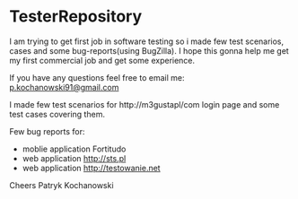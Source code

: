 # TesterRepository

I am trying to get first job in software testing so i made few test scenarios, cases and some bug-reports(using BugZilla). I hope this gonna help me get my first commercial job and get some experience.

If you have any questions feel free to email me: p.kochanowski91@gmail.com

I made
 few test scenarios for http://m3gustapl/com login page and some
 test cases covering them.
 
 
 Few bug reports for:
- moblie application Fortitudo
- web application http://sts.pl
- web application http://testowanie.net

Cheers
Patryk Kochanowski
